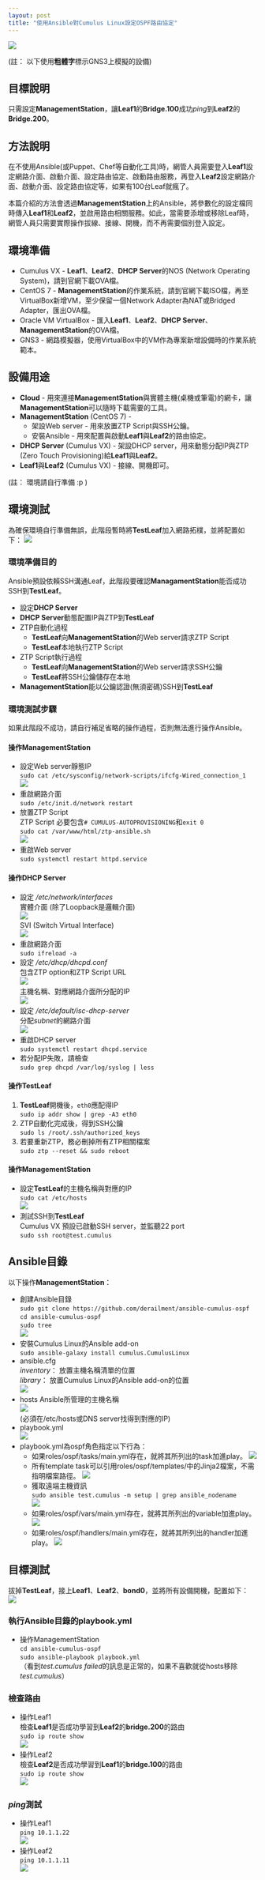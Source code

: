 ```yaml
---
layout: post
title: "使用Ansible對Cumulus Linux設定OSPF路由協定"
---
```

![](../../../assets/cumulus/objective_topology.png)

(註： 以下使用**粗體字**標示GNS3上模擬的設備)

## 目標說明
只需設定**ManagementStation**，讓**Leaf1**的**Bridge.100**成功*ping*到**Leaf2**的**Bridge.200**。

## 方法說明
在不使用Ansible(或Puppet、Chef等自動化工具)時，網管人員需要登入**Leaf1**設定網路介面、啟動介面、設定路由協定、啟動路由服務，再登入**Leaf2**設定網路介面、啟動介面、設定路由協定等，如果有100台Leaf就瘋了。

本篇介紹的方法會透過**ManagementStation**上的Ansible，將參數化的設定檔同時傳入**Leaf1**和**Leaf2**，並啟用路由相關服務。如此，當需要添增或移除Leaf時，網管人員只需要實際操作拔線、接線、開機，而不再需要個別登入設定。

## 環境準備
* Cumulus VX - **Leaf1**、**Leaf2**、**DHCP Server**的NOS (Network Operating System)，請到官網下載OVA檔。
* CentOS 7 - **ManagementStation**的作業系統，請到官網下載ISO檔，再至VirtualBox新增VM，至少保留一個Network Adapter為NAT或Bridged Adapter，匯出OVA檔。
* Oracle VM VirtualBox - 匯入**Leaf1**、**Leaf2**、**DHCP Server**、**ManagementStation**的OVA檔。
* GNS3 - 網路模擬器，使用VirtualBox中的VM作為專案新增設備時的作業系統範本。

## 設備用途
* **Cloud** - 用來連接**ManagementStation**與實體主機(桌機或筆電)的網卡，讓**ManagementStation**可以隨時下載需要的工具。
* **ManagementStation** (CentOS 7) - 
  * 架設Web server - 用來放置ZTP Script與SSH公鑰。
  * 安裝Ansible - 用來配置與啟動**Leaf1**與**Leaf2**的路由協定。
* **DHCP Server** (Cumulus VX) - 架設DHCP server，用來動態分配IP與ZTP (Zero Touch Provisioning)給**Leaf1**與**Leaf2**。
* **Leaf1**與**Leaf2** (Cumulus VX) - 接線、開機即可。

(註： 環境請自行準備 :p )

## 環境測試
為確保環境自行準備無誤，此階段暫時將**TestLeaf**加入網路拓樸，並將配置如下：
![](../../../assets/cumulus/test_topology.png)
### 環境準備目的
Ansible預設依賴SSH溝通Leaf，此階段要確認**ManagamentStation**能否成功SSH到**TestLeaf**。
* 設定**DHCP Server**
* **DHCP Server**動態配置IP與ZTP到**TestLeaf**
* ZTP自動化過程
  * **TestLeaf**向**ManagementStation**的Web server請求ZTP Script 
  * **TestLeaf**本地執行ZTP Script
* ZTP Script執行過程
  * **TestLeaf**向**ManagementStation**的Web server請求SSH公鑰 
  * **TestLeaf**將SSH公鑰儲存在本地
* **ManagementStation**能以公鑰認證(無須密碼)SSH到**TestLeaf** 

### 環境測試步驟
如果此階段不成功，請自行補足省略的操作過程，否則無法進行操作Ansible。

#### 操作ManagementStation
* 設定Web server靜態IP  
```sudo cat /etc/sysconfig/network-scripts/ifcfg-Wired_connection_1```  
![](../../../assets/cumulus/ms_int0.png)
* 重啟網路介面  
```sudo /etc/init.d/network restart```
* 放置ZTP Script  
ZTP Script 必要包含```# CUMULUS-AUTOPROVISIONING```和```exit 0```  
```sudo cat /var/www/html/ztp-ansible.sh```  
![](../../../assets/cumulus/ms_ztp0.png)
* 重啟Web server  
```sudo systemctl restart httpd.service```   

#### 操作DHCP Server  
* 設定 */etc/network/interfaces*  
實體介面 (除了Loopback是邏輯介面)  
![](../../../assets/cumulus/dhcp_int0.png)  
SVI (Switch Virtual Interface)  
![](../../../assets/cumulus/dhcp_int1.png)
* 重啟網路介面  
```sudo ifreload -a```  
* 設定 */etc/dhcp/dhcpd.conf*  
包含ZTP option和ZTP Script URL  
![](../../../assets/cumulus/dhcp_conf0.png)  
主機名稱、對應網路介面所分配的IP  
![](../../../assets/cumulus/dhcp_conf1.png)  
* 設定 */etc/default/isc-dhcp-server*  
分配*subnet*的網路介面  
![](../../../assets/cumulus/dhcp_conf2.png)  
* 重啟DHCP server  
```sudo systemctl restart dhcpd.service```  
* 若分配IP失敗，請檢查  
```sudo grep dhcpd /var/log/syslog | less```   

#### 操作TestLeaf  
1. **TestLeaf**開機後，```eth0```應配得IP  
```sudo ip addr show | grep -A3 eth0```  
3. ZTP自動化完成後，得到SSH公鑰  
```sudo ls /root/.ssh/authorized_keys```  
3. 若要重新ZTP，務必刪掉所有ZTP相關檔案  
```sudo ztp --reset && sudo reboot```  

#### 操作ManagementStation  
* 設定**TestLeaf**的主機名稱與對應的IP  
```sudo cat /etc/hosts```  
![](../../../assets/cumulus/ms_etc_hosts.png)  
* 測試SSH到**TestLeaf**  
Cumulus VX 預設已啟動SSH server，並監聽22 port  
```sudo ssh root@test.cumulus```  

## Ansible目錄
以下操作**ManagementStation**： 
* 創建Ansible目錄  
```sudo git clone https://github.com/derailment/ansible-cumulus-ospf```  
```cd ansible-cumulus-ospf```  
```sudo tree```  
![](../../../assets/cumulus/ms_tree.png)  
* 安裝Cumulus Linux的Ansible add-on  
```sudo ansible-galaxy install cumulus.CumulusLinux```  
* ansible.cfg  
*inventory*： 放置主機名稱清單的位置  
*library*： 放置Cumulus Linux的Ansible add-on的位置  
![](../../../assets/cumulus/ms_ansible_cfg.png)  
* hosts 
Ansible所管理的主機名稱  
![](../../../assets/cumulus/ms_hosts.png)  
(必須在/etc/hosts或DNS server找得到對應的IP)  
* playbook.yml  
![](../../../assets/cumulus/ms_playbook.png)  
* playbook.yml為ospf角色指定以下行為：  
  * 如果roles/ospf/tasks/main.yml存在，就將其所列出的task加進play。 
  ![](../../../assets/cumulus/ms_tasks.png)  
  * 所有template task可以引用roles/ospf/templates/中的Jinja2檔案，不需指明檔案路徑。 
  ![](../../../assets/cumulus/ms_templates.png)  
  * 獲取遠端主機資訊  
  ```sudo ansible test.cumulus -m setup | grep ansible_nodename```  
  ![](../../../assets/cumulus/ms_setup.png)
  * 如果roles/ospf/vars/main.yml存在，就將其所列出的variable加進play。 
  ![](../../../assets/cumulus/ms_vars.png)  
  * 如果roles/ospf/handlers/main.yml存在，就將其所列出的handler加進play。 
  ![](../../../assets/cumulus/ms_handlers.png)  

## 目標測試  
拔掉**TestLeaf**，接上**Leaf1**、**Leaf2**、**bond0**，並將所有設備開機，配置如下：  
![](../../../assets/cumulus/objective_test_topology.png)

### 執行Ansible目錄的playbook.yml  
* 操作ManagementStation  
```cd ansible-cumulus-ospf```  
```sudo ansible-playbook playbook.yml```  
（看到*test.cumulus failed*的訊息是正常的，如果不喜歡就從hosts移除*test.cumulus*） 

### 檢查路由  
* 操作Leaf1  
檢查**Leaf1**是否成功學習到**Leaf2**的**bridge.200**的路由  
```sudo ip route show```  
![](../../../assets/cumulus/leaf1_route.png)  
* 操作Leaf2  
檢查**Leaf2**是否成功學習到**Leaf1**的**bridge.100**的路由  
```sudo ip route show```  
![](../../../assets/cumulus/leaf2_route.png)  

### *ping*測試  
* 操作Leaf1  
```ping 10.1.1.22```  
![](../../../assets/cumulus/leaf1_bridge200.png)  
* 操作Leaf2  
```ping 10.1.1.11```  
![](../../../assets/cumulus/leaf2_bridge100.png)  


